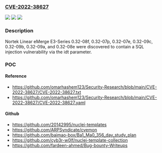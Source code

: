 ### [CVE-2022-38627](https://cve.mitre.org/cgi-bin/cvename.cgi?name=CVE-2022-38627)
![](https://img.shields.io/static/v1?label=Product&message=n%2Fa&color=blue)
![](https://img.shields.io/static/v1?label=Version&message=n%2Fa&color=blue)
![](https://img.shields.io/static/v1?label=Vulnerability&message=n%2Fa&color=brighgreen)

### Description

Nortek Linear eMerge E3-Series 0.32-08f, 0.32-07p, 0.32-07e, 0.32-09c, 0.32-09b, 0.32-09a, and 0.32-08e were discovered to contain a SQL injection vulnerability via the idt parameter.

### POC

#### Reference
- https://github.com/omarhashem123/Security-Research/blob/main/CVE-2022-38627/CVE-2022-38627.txt
- https://github.com/omarhashem123/Security-Research/blob/main/CVE-2022-38627/CVE-2022-38627.yaml

#### Github
- https://github.com/20142995/nuclei-templates
- https://github.com/ARPSyndicate/cvemon
- https://github.com/baimao-box/Ba1_Ma0_356_day_study_plan
- https://github.com/cyb3r-w0lf/nuclei-template-collection
- https://github.com/fardeen-ahmed/Bug-bounty-Writeups

